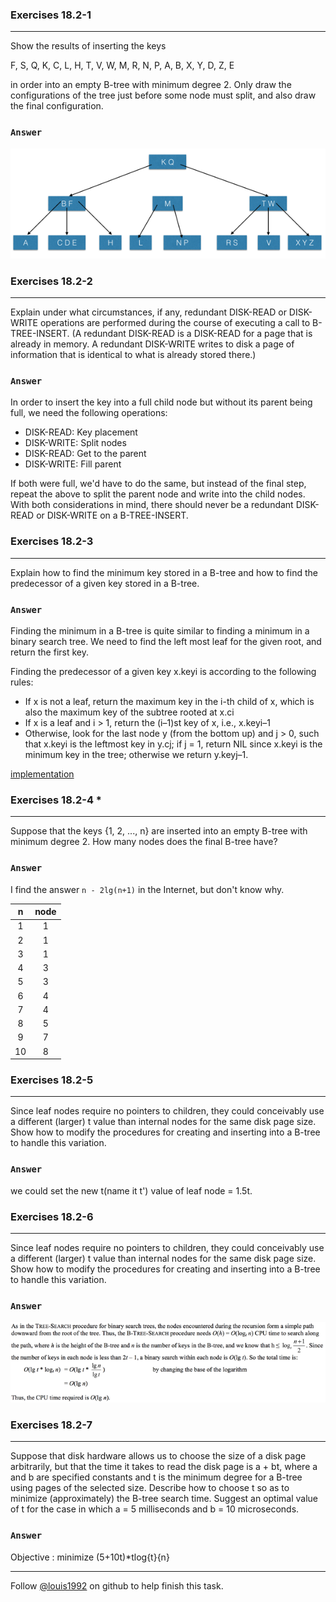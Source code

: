 ### Exercises 18.2-1
***
Show the results of inserting the keys

F, S, Q, K, C, L, H, T, V, W, M, R, N, P, A, B, X, Y, D, Z, E

in order into an empty B-tree with minimum degree 2. Only draw the configurations of the tree just before some node must split, and also draw the final configuration.

### `Answer`
![](./repo/s2/1.png)

### Exercises 18.2-2
***
Explain under what circumstances, if any, redundant DISK-READ or DISK-WRITE operations are performed during the course of executing a call to B-TREE-INSERT. (A redundant DISK-READ is a DISK-READ for a page that is already in memory. A redundant DISK-WRITE writes to disk a page of information that is identical to what is already stored there.)

### `Answer`
In order to insert the key into a full child node but without its parent being full, we need the following operations:

* DISK-READ: Key placement
* DISK-WRITE: Split nodes
* DISK-READ: Get to the parent
* DISK-WRITE: Fill parent

If both were full, we'd have to do the same, but instead of the final step, repeat the above to split the parent node and write into the child nodes. With both considerations in mind, there should never be a redundant DISK-READ or DISK-WRITE on a B-TREE-INSERT. 

### Exercises 18.2-3
***
Explain how to find the minimum key stored in a B-tree and how to find the predecessor of a given key stored in a B-tree.

### `Answer`
Finding the minimum in a B-tree is quite similar to finding a minimum in a binary search tree. We need to find the left most leaf for the given root, and return the first key.

Finding the predecessor of a given key x.keyi is according to the following rules:

* If x is not a leaf, return the maximum key in the i-th child of x, which is also the maximum key of the subtree rooted
at x.ci
* If x is a leaf and i > 1, return the (i–1)st key of x, i.e., x.keyi–1
* Otherwise, look for the last node y (from the bottom up) and j > 0, such that x.keyi is the leftmost key in y.cj; if j = 1, return NIL since x.keyi is the minimum key in the tree; otherwise we return y.keyj–1. 

[implementation](./btree.cpp)

### Exercises 18.2-4 *
***
Suppose that the keys {1, 2, ..., n} are inserted into an empty B-tree with minimum degree 2. How many nodes does the final B-tree have?

### `Answer`
I find the answer `n - 2lg(n+1)` in the Internet, but don't know why.

n | node
:----:|:----:
1 | 1
2 | 1
3 | 1
4 | 3
5 | 3
6 | 4
7 | 4
8 | 5
9 | 7
10 | 8

### Exercises 18.2-5
***
Since leaf nodes require no pointers to children, they could conceivably use a different (larger) t value than internal nodes for the same disk page size. Show how to modify the procedures for creating and inserting into a B-tree to handle this variation.

### `Answer`
we could set the new t(name it t') value of leaf node = 1.5t.  

### Exercises 18.2-6
***
Since leaf nodes require no pointers to children, they could conceivably use a different (larger) t value than internal nodes for the same disk page size. Show how to modify the procedures for creating and inserting into a B-tree to handle this variation.

### `Answer`
![](./repo/s2/2.png)

### Exercises 18.2-7
***
Suppose that disk hardware allows us to choose the size of a disk page arbitrarily, but that the time it takes to read the disk page is a + bt, where a and b are specified constants and t is the minimum degree for a B-tree using pages of the selected size. Describe how to choose t so as to minimize (approximately) the B-tree search time. Suggest an optimal value of t for the case in which a = 5 milliseconds and b = 10 microseconds.

### `Answer`
Objective : minimize (5+10t)*tlog{t}{n}

***
Follow [@louis1992](https://github.com/gzc) on github to help finish this task.


